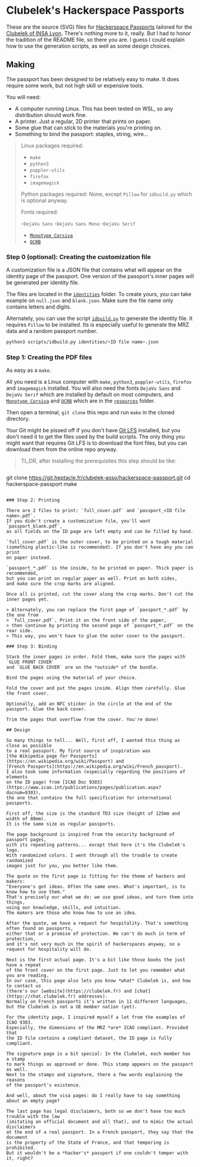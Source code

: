 # Clubelek's Hackerspace Passports

These are the source (SVG) files for [Hackerspace Passports](https://www.noisebridge.net/wiki/Passport)
tailored for the [Clubelek of INSA Lyon](https://wiki.hackerspaces.org/Clubelek).
There's nothing more to it, really. But I had to honor the tradition of the README file,
so there you are. I guess I could explain how to use the generation scripts,
as well as some design choices.

## Making

The passport has been designed to be relatively easy to make. It does require some work,
but not high skill or expensive tools.

You will need:

 - A computer running Linux. This has been tested on WSL, so any distribution
   should work fine.
 - A printer. Just a regular, 2D printer that prints on paper.
 - Some glue that can stick to the materials you're printing on.
 - Something to bind the passport: staples, string, wire...

> Linux packages required:
> 
> - `make`
> - `python3`
> - `poppler-utils`
> - `firefox`
> - `imagemagick`
> 
> Python packages required:
> None, except `Pillow` for `idbuild.py` which is optional anyway.
> 
> Fonts required:
> 
> -`DejaVu Sans`
> -`DejaVu Sans Mono`
> -`DejaVu Serif`
> - [`Monotype Corsiva`](/resources/MTCORSVA.TTF)
> - [`OCRB`](/resources/OCRB.otf)

### Step 0 (optional): Creating the customization file

A customization file is a JSON file that contains what will appear
on the identity page of the passport.
One version of the passport's inner pages will be generated per identity file.

The files are located in the [`identities`](/identities) folder. To create yours,
you can take example on `null.json` and  `blank.json`. Make sure the file name
only contains letters and digits.

Alternately, you can use the script [`idbuild.py`](/scripts/idbuild.py)
to generate the identity file. It requires `Pillow` to be installed.
Its is especially useful to generate the MRZ data and a random passport number.

```bash
python3 scripts/idbuild.py identities/<ID file name>.json
```

### Step 1: Creating the PDF files

As easy as a `make`.

All you need is a Linux computer with `make`, `python3`, `poppler-utils`,
`firefox` and `imagemagick` installed. You will also need the fonts `DejaVu Sans`
and `DejaVu Serif` which are installed by default on most computers,
and [`Monotype Corsiva`](/resources/MTCORSVA.TTF) and [`OCRB`](/resources/OCRB.otf)
which are in the [`resources`](/resources) folder.

Then open a terminal, `git clone` this repo and run `make` in the cloned directory.

Your Git might be pissed off if you don't have [Git LFS](https://git-lfs.github.com/)
installed, but you don't need it to get the files used by the build scripts.
The only thing you might want that requires Git LFS is to download the font files,
but you can download them from the online repo anyway.

> TL;DR, after installing the prerequisites this step should be like:
>```bash
git clone https://git.heptacle.fr/clubelek-asso/hackerspace-passport.git
cd hackerspace-passport
make
```

### Step 2: Printing

There are 2 files to print: `full_cover.pdf` and `passport_<ID file name>.pdf`.
If you didn't create a customization file, you'll want `passport_blank.pdf`,
as all fields on the ID page are left empty and can be filled by hand.

`full_cover.pdf` is the outer cover, to be printed on a tough material
(something plastic-like is recommended). If you don't have any you can print
on paper instead.

`passport_*.pdf` is the inside, to be printed on paper. Thick paper is recommended,
but you can print on regular paper as well. Print on both sides,
and make sure the crop marks are aligned.

Once all is printed, cut the cover along the crop marks. Don't cut the inner pages yet.

> Alternately, you can replace the first page of `passport_*.pdf` by the one from
> `full_cover.pdf`. Print it on the front side of the paper,
> then continue by printing the second page of `passport_*.pdf` on the rear side.
> This way, you won't have to glue the outer cover to the passport.

### Step 3: Binding

Stack the inner pages in order. Fold them, make sure the pages with `GLUE FRONT COVER`
and `GLUE BACK COVER` are on the *outside* of the bundle.

Bind the pages using the material of your choice.

Fold the cover and put the pages inside. Align them carefully. Glue the front cover.

Optionally, add an NFC sticker in the circle at the end of the passport. Glue the back cover.

Trim the pages that overflow from the cover. You're done!

## Design

So many things to tell... Well, first off, I wanted this thing as close as possible
to a real passport. My first source of inspiration was
[the Wikipedia page for Passports](https://en.wikipedia.org/wiki/Passport) and
[French Passports](https://en.wikipedia.org/wiki/French_passport).
I also took some information (especially regarding the positions of elements
on the ID page) from [ICAO Doc 9303](https://www.icao.int/publications/pages/publication.aspx?docnum=9303),
the one that contains the full specification for international passports.

First off, the size is the standard TD3 size (height of 125mm and width of 88mm).
It is the same size as regular passports.

The page background is inspired from the security background of passport pages,
with its repeating patterns... except that here it's the Clubelek's logo.
With randomized colors. I went through all the trouble to create randomized
images just for you, you better like them.

The quote on the first page is fitting for the theme of hackers and makers:
"Everyone's got ideas. Often the same ones. What's important, is to know how to use them."
That's precisely our what we do: we use good ideas, and turn them into things,
using our knowledge, skills, and intuition.
The makers are those who know how to use an idea.

After the quote, we have a request for hospitality. That's something often found on passports,
either that or a promise of protection. We can't do much in term of protection,
and it's not very much in the spirit of hackerspaces anyway, so a request for hospitality will do.

Next is the first actual page. It's a bit like those books the just have a repeat
of the front cover on the first page. Just to let you remember what you are reading.
In our case, this page also lets you know *what* Clubelek is, and how to contact us
(there's our [website](https://clubelek.fr) and [chat](https://chat.clubelek.fr) addresses).
Normally on French passports it's written in 11 different languages,
but the Clubelek is not a UE member nation (yet).

For the identity page, I inspired myself a lot from the examples of ICAO 9303.
Especially, the dimensions of the MRZ *are* ICAO compliant. Provided that
the ID file contains a compliant dataset, the ID page is fully compliant.

The signature page is a bit special: In the Clubelek, each member has a stamp
to mark things as approved or done. This stamp appears on the passport as well.
Next to the stamps and signature, there a few words explaining the reasons
of the passport's existence.

And well, about the visa pages: do I really have to say something about an empty page?

The last page has legal disclaimers, both so we don't have too much trouble with the law
(imitating an official document and all that), and to mimic the actual disclaimers
at the end of a real passport. In a French passport, they say that the document
is the property of the State of France, and that tempering is prohibited.
But it wouldn't be a *hacker's* passport if one couldn't temper with it, right?
